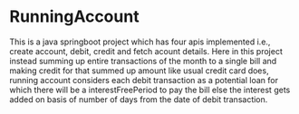 # RunningAccount
This is a java springboot project which has four apis implemented i.e., create account, debit, credit and fetch acount details. Here in this project instead summing up entire transactions of the month to a single bill and making credit for that summed up amount like usual credit card does, running account considers each debit transaction as a potential loan for which there will be a interestFreePeriod to pay the bill else the interest gets added on basis of number of days from the date of debit transaction.
